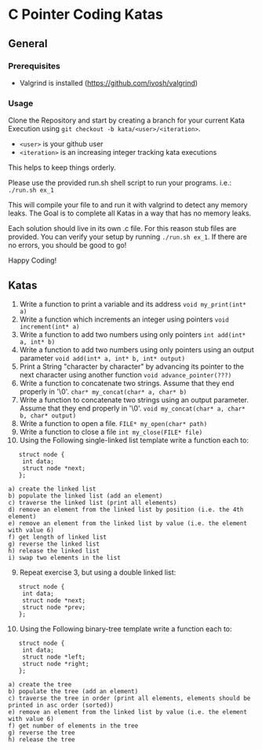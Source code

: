 # C Pointer Coding Katas
## General
### Prerequisites
- Valgrind is installed (https://github.com/ivosh/valgrind)

### Usage
Clone the Repository and start by creating a branch for your current Kata Execution
using ```git checkout -b kata/<user>/<iteration>```.
- ```<user>``` is your github user
- ```<iteration>``` is an increasing integer tracking kata executions

This helps to keep things orderly.

Please use the provided run.sh shell script to run your programs. 
i.e.: ```./run.sh ex_1```


This will compile your file to and run it with valgrind to detect any memory leaks.
The Goal is to complete all Katas in a way that has no memory leaks.

Each solution should live in its own .c file. For this reason stub files are provided.
You can verify your setup by running ```./run.sh ex_1```. If there are no errors, you should be good to go!

Happy Coding!


## Katas
1. Write a function to print a variable and its address ```void my_print(int* a)```
2. Write a function which increments an integer using pointers ```void increment(int* a)```
3. Write a function to add two numbers using only pointers ```int add(int* a, int* b)```
3. Write a function to add two numbers using only pointers using an output parameter ```void add(int* a, int* b, int* output)```
4. Print a String "character by character" by advancing its pointer to the next character using another function
   ```void advance_pointer(???)```
5. Write a function to concatenate two strings. Assume that they end properly in '\0'. ```char* my_concat(char* a, char* b)```
5. Write a function to concatenate two strings using an output parameter. Assume that they end properly in '\0'. ```void my_concat(char* a, char* b, char* output)```
6. Write a function to open a file. ```FILE* my_open(char* path)```
7. Write a function to close a file ```int my_close(FILE* file)```
8. Using the Following single-linked list template write a function each to:
```
   struct node {
    int data;
    struct node *next;
   };
```
    a) create the linked list
    b) populate the linked list (add an element)
    c) traverse the linked list (print all elements)
    d) remove an element from the linked list by position (i.e. the 4th element)
    e) remove an element from the linked list by value (i.e. the element with value 6)
    f) get length of linked list
    g) reverse the linked list
    h) release the linked list
    i) swap two elements in the list

9. Repeat exercise 3, but using a double linked list:
```
   struct node {
    int data;
    struct node *next;
    struct node *prev;
   };
```
10. Using the Following binary-tree template write a function each to:
```
   struct node {
    int data;
    struct node *left;
    struct node *right;
   };
```
    a) create the tree
    b) populate the tree (add an element)
    c) traverse the tree in order (print all elements, elements should be printed in asc order (sorted))
    e) remove an element from the linked list by value (i.e. the element with value 6)
    f) get number of elements in the tree
    g) reverse the tree
    h) release the tree